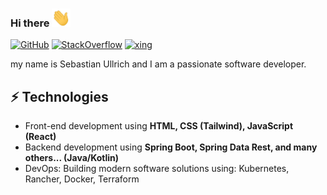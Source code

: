 ### Hi there <img src="https://raw.githubusercontent.com/ABSphreak/ABSphreak/master/gifs/Hi.gif" width="30px"></h2>

[![GitHub](https://img.shields.io/badge/FollowMe-sullrich84-blue?style=flat&logo=github)](https://github.com/sullrich84)
[![StackOverflow](https://img.shields.io/badge/FollowMe-Sebastian_Ullrich-orange?style=flat&logo=stackoverflow)](https://stackoverflow.com/users/871550/sebastian-ullrich)
[![xing](https://img.shields.io/badge/FollowMe-Sebastian_Ullrich-green?style=flat&logo=xing)](https://www.xing.com/profile/Sebastian_Ullrich23)

my name is Sebastian Ullrich and I am a passionate software developer.

## ⚡ Technologies
- Front-end development using **HTML, CSS (Tailwind), JavaScript (React)**
- Backend development using **Spring Boot, Spring Data Rest, and many others... (Java/Kotlin)**
- DevOps: Building modern software solutions using: Kubernetes, Rancher, Docker, Terraform
